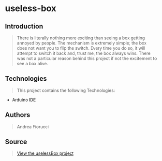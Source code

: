 # useless-box

## Introduction

> There is literally nothing more exciting than seeing a box getting annoyed by people. The mechanism is extremely simple; the box does not want you to flip the switch. Every time you do so, it will attempt to switch it back and, trust me, the box always wins. There was not a particular reason behind this project if not the excitement to see a box alive.

## Technologies

> This project contains the following Technologies:
- Arduino IDE


## Authors
> Andrea Fiorucci

## Source

>  <a href = "https://andyhgames.com/past_project/useless-box">View the uselessBox project</a>








